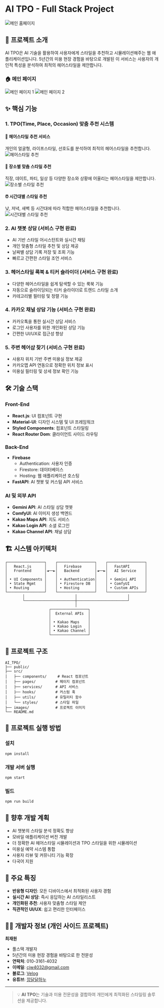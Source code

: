 # AI TPO - Full Stack Project

![메인 홈페이지](./images/main.png)

## 📱 프로젝트 소개
AI TPO은 AI 기술을 활용하여 사용자에게 스타일을 추천하고 시뮬레이션해주는 웹 애플리케이션입니다. 
5년간의 미용 현장 경험을 바탕으로 개발된 이 서비스는 사용자의 개인적 특성을 분석하여 최적의 헤어스타일을 제안합니다.

### 🏠 메인 페이지
![메인 페이지 1](./images/main1.png)
![메인 페이지 2](./images/main2.png)

## ✨ 핵심 기능

### 1. TPO(Time, Place, Occasion) 맞춤 추천 시스템

#### 🎨 헤어스타일 추천 서비스
개인의 얼굴형, 라이프스타일, 선호도를 분석하여 최적의 헤어스타일을 추천합니다.
![헤어스타일 추천](./images/service1.png)

#### 📍 장소별 맞춤 스타일 추천
직장, 데이트, 파티, 일상 등 다양한 장소와 상황에 어울리는 헤어스타일을 제안합니다.
![장소별 스타일 추천](./images/service2.png)

#### ⏰ 시간대별 스타일 추천
낮, 저녁, 새벽 등 시간대에 따라 적합한 헤어스타일을 추천합니다.
![시간대별 스타일 추천](./images/service3.png)

### 2. AI 챗봇 상담 (서비스 구현 완료)
- AI 기반 스타일 어시스턴트와 실시간 채팅
- 개인 맞춤형 스타일 추천 및 상담 제공
- 날짜별 상담 기록 저장 및 조회 기능
- 빠르고 간편한 스타일 조언 서비스

### 3. 헤어스타일 룩북 & 티커 슬라이더 (서비스 구현 완료)
- 다양한 헤어스타일을 쉽게 탐색할 수 있는 룩북 기능
- 자동으로 슬라이딩되는 티커 슬라이더로 트렌드 스타일 소개
- 카테고리별 필터링 및 정렬 기능

### 4. 카카오 채널 상담 기능 (서비스 구현 완료)
- 카카오톡을 통한 실시간 상담 서비스
- 로그인 사용자를 위한 개인화된 상담 기능
- 간편한 UI/UX로 접근성 향상

### 5. 주변 헤어샵 찾기 (서비스 구현 완료)
- 사용자 위치 기반 주변 미용실 정보 제공
- 카카오맵 API 연동으로 정확한 위치 정보 표시
- 미용실 필터링 및 상세 정보 확인 기능

## 🛠️ 기술 스택

### Front-End
- **React.js**: UI 컴포넌트 구현
- **Material-UI**: 디자인 시스템 및 UI 프레임워크
- **Styled Components**: 컴포넌트 스타일링
- **React Router Dom**: 클라이언트 사이드 라우팅

### Back-End
- **Firebase**
  - Authentication: 사용자 인증
  - Firestore: 데이터베이스
  - Hosting: 웹 애플리케이션 호스팅
- **FastAPI**: AI 챗봇 및 커스텀 API 서비스

### AI 및 외부 API
- **Gemini API**: AI 스타일 상담 챗봇
- **ComfyUI**: AI 이미지 생성 백엔드
- **Kakao Maps API**: 지도 서비스
- **Kakao Login API**: 소셜 로그인
- **Kakao Channel API**: 채널 상담

## 🏗️ 시스템 아키텍처

```
┌─────────────────┐    ┌─────────────────┐    ┌─────────────────┐
│   React.js      │    │   Firebase      │    │   FastAPI       │
│   Frontend      │◄──►│   Backend       │◄──►│   AI Service    │
│                 │    │                 │    │                 │
│ • UI Components │    │ • Authentication│    │ • Gemini API    │
│ • State Mgmt    │    │ • Firestore DB  │    │ • ComfyUI       │
│ • Routing       │    │ • Hosting       │    │ • Custom APIs   │
└─────────────────┘    └─────────────────┘    └─────────────────┘
        │                       │                       │
        └───────────────────────┼───────────────────────┘
                                │
                    ┌─────────────────┐
                    │  External APIs  │
                    │                 │
                    │ • Kakao Maps    │
                    │ • Kakao Login   │
                    │ • Kakao Channel │
                    └─────────────────┘
```

## 📂 프로젝트 구조
```
AI_TPO/
├── public/
├── src/
│   ├── components/     # React 컴포넌트
│   ├── pages/         # 페이지 컴포넌트
│   ├── services/      # API 서비스
│   ├── hooks/         # 커스텀 훅
│   ├── utils/         # 유틸리티 함수
│   └── styles/        # 스타일 파일
├── images/            # 프로젝트 이미지
└── README.md
```

## 🚀 프로젝트 실행 방법

### 설치
```bash
npm install
```

### 개발 서버 실행
```bash
npm start
```

### 빌드
```bash
npm run build
```

## 🔮 향후 개발 계획
- AI 챗봇의 스타일 분석 정확도 향상
- 모바일 애플리케이션 버전 개발
- 더 정확한 AI 헤어스타일 시뮬레이션과 TPO 스타일을 위한 시뮬레이션 
- 미용실 예약 시스템 통합 
- 사용자 리뷰 및 커뮤니티 기능 확장
- 다국어 지원

## 📱 주요 특징
- **반응형 디자인**: 모든 디바이스에서 최적화된 사용자 경험
- **실시간 AI 상담**: 즉시 응답하는 AI 스타일리스트
- **개인화된 추천**: 사용자 맞춤형 스타일 제안
- **직관적인 UI/UX**: 쉽고 편리한 인터페이스

## 👨‍💻 개발자 정보 (개인 사이드 프로젝트)
**최재원**
- 풀스택 개발자
- 5년간의 미용 현장 경험을 바탕으로 한 전문성
- **연락처**: 010-3161-4032
- **이메일**: cjw4032@gmail.com
- **블로그**: [Velog](https://velog.io/@cjw4032/posts)
- **유튜브**: [낑달달하누](https://www.youtube.com/@%EB%82%91%EB%8B%AC%EB%8B%AC%ED%95%98%EB%88%84)

---

> 💡 **AI TPO**는 기술과 미용 전문성을 결합하여 개인에게 최적화된 스타일링 솔루션을 제공합니다.